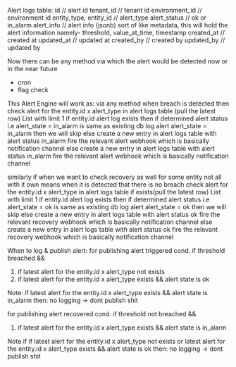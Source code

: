 Alert logs table:
id  // alert id
tenant_id // tenant id
environment_id // environment id
entity_type, 
entity_id // 
alert_type 
alert_status // ok or in_alarm
alert_info // alert info (jsonb) sort of like metadata, this will hold the alert information namely- threshold, value_at_time, timestamp
created_at // created at
updated_at // updated at
created_by // created by 
updated_by // updated by


Now there can be any method via which the alert would be detected now or in the near future
- cron
- flag check

This Alert Engine will work as:
via any method when breach is detected then 
    check alert for the entity.id x alert_type in alert logs table (pull the latest row) List with limit 1
    if entity.id alert log exists
        then if determined alert status i.e alert_state = in_alarm is same as existing db log alert alert_state = in_alarm
            then we will skip
        else 
            create a new entry in alert logs table with alert status in_alarm
            fire the relevant alert webhook which is basically notification channel
    else
        create a new entry in alert logs table with alert status in_alarm
        fire the relevant alert webhook which is basically notification channel


similarly if when we want to check recovery as well for some entity not all 
with it own means when it is detected that there is no breach
    check alert for the entity.id x alert_type in alert logs table if exists(pull the latest row) List with limit 1
        if entity.id alert log exists
            then if determined alert status i.e alert_state = ok is same as existing db log alert alert_state = ok
                then we will skip
            else 
                create a new entry in alert logs table with alert status ok
                fire the relevant recovery webhook which is basically notification channel
        else 
            create a new entry in alert logs table with alert status ok
            fire the relevant recovery webhook which is basically notification channel

When to log & publish alert:
for publishing alert triggered cond.
 if threshold breached &&
1. if latest alert for the entity.id x alert_type not exists 
2. if latest alert for the entity.id x alert_type exists && alert state is ok

Note: if latest alert for the entity.id x alert_type exists && alert state is in_alarm then:
no logging -> dont publish shit 

for publishing alert recovered cond.
if threshold not breached &&
1. if latest alert for the entity.id x alert_type exists && alert state is in_alarm

Note if if latest alert for the entity.id x alert_type not exists or latest alert for the entity.id x alert_type exists && alert state is ok then:
no logging -> dont publish shit 
